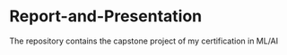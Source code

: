 # Report-and-Presentation
The repository contains the capstone project of my certification in ML/AI

